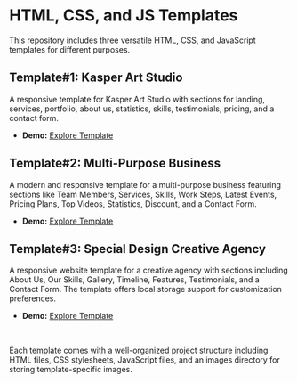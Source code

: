 # HTML, CSS, and JS Templates

This repository includes three versatile HTML, CSS, and JavaScript templates for different purposes.

## Template#1: Kasper Art Studio

A responsive template for Kasper Art Studio with sections for landing, services, portfolio, about us, statistics, skills, testimonials, pricing, and a contact form.

- **Demo:** [Explore Template](https://loaymady.github.io/HTML-CSS-JS-Template-1/)

## Template#2: Multi-Purpose Business

A modern and responsive template for a multi-purpose business featuring sections like Team Members, Services, Skills, Work Steps, Latest Events, Pricing Plans, Top Videos, Statistics, Discount, and a Contact Form.

- **Demo:** [Explore Template](https://loaymady.github.io/HTML-CSS-JS-Template-2/)

## Template#3: Special Design Creative Agency

A responsive website template for a creative agency with sections including About Us, Our Skills, Gallery, Timeline, Features, Testimonials, and a Contact Form. The template offers local storage support for customization preferences.

- **Demo:** [Explore Template](https://loaymady.github.io/HTML-CSS-JS-Template-3/)

<br>

Each template comes with a well-organized project structure including HTML files, CSS stylesheets, JavaScript files, and an images directory for storing template-specific images.
